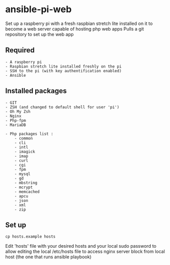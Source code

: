 # ansible-pi-web

Set up a raspberry pi with a fresh raspbian stretch lite installed on it to become a web server capable of hosting php web apps
Pulls a git repository to set up the web app

## Required
    - A raspberry pi
    - Raspbian stretch lite installed freshly on the pi
    - SSH to the pi (with key authentification enabled)
    - Ansible

## Installed packages
    - GIT
    - ZSH (and changed to default shell for user 'pi')
    - Oh My Zsh
    - Nginx
    - Php-fpm
    - MariaDB

    - Php packages list :
        - common
        - cli
        - intl
        - imagick
        - imap
        - curl
        - cgi
        - fpm
        - mysql
        - gd
        - mbstring
        - mcrypt
        - memcached
        - apcu
        - json
        - xml
        - zip

## Set up
    cp hosts.example hosts
Edit 'hosts' file with your desired hosts and your local sudo password to allow editing the local /etc/hosts file to access nginx server block from local host (the one that runs ansible playbook)
